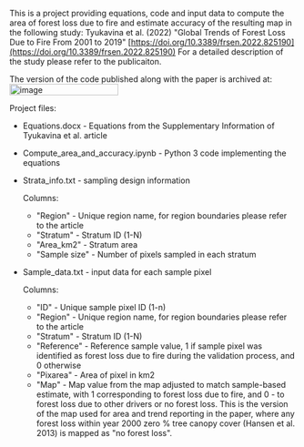 This is a project providing equations, code and input data to compute the area of forest loss due to fire and estimate accuracy of the resulting map in the following study: Tyukavina et al. (2022) "Global Trends of Forest Loss Due to Fire From 2001 to 2019" [https://doi.org/10.3389/frsen.2022.825190](https://doi.org/10.3389/frsen.2022.825190) For a detailed description of the study please refer to the publicaiton.

The version of the code published along with the paper is archived at: [<img width="191" height="20" alt="image" src="https://github.com/user-attachments/assets/3711178a-9a2e-423f-beef-2a7fe16dc245" />](https://doi.org/10.5281/zenodo.17196064)

Project files:
* Equations.docx - Equations from the Supplementary Information of Tyukavina et al. article
* Compute_area_and_accuracy.ipynb - Python 3 code implementing the equations
* Strata_info.txt - sampling design information 

   Columns: 
   * "Region" - Unique region name, for region boundaries please refer to the article
   * "Stratum" - Stratum ID (1-N)
   * "Area_km2" - Stratum area
   * "Sample size" - Number of pixels sampled in each stratum
* Sample_data.txt - input data for each sample pixel

   Columns:
   * "ID" - Unique sample pixel ID (1-n)
   * "Region" - Unique region name, for region boundaries please refer to the article
   * "Stratum" - Stratum ID (1-N)
   * "Reference" - Reference sample value, 1 if sample pixel was identified as forest loss due to fire during the validation process, and 0 otherwise
   * "Pixarea" - Area of pixel in km2
   * "Map" - Map value from the map adjusted to match sample-based estimate, with 1 corresponding to forest loss due to fire, and 0 - to forest loss due to other drivers or no forest loss. This is the version of the map used for area and trend reporting in the paper, where any forest loss within year 2000 zero % tree canopy cover (Hansen et al. 2013) is mapped as "no forest loss".
